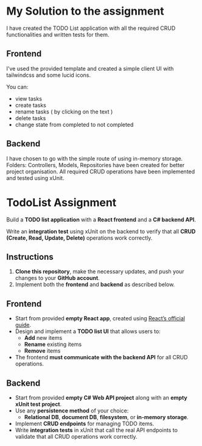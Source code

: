 # My Solution to the assignment
I have created the TODO List application with all the required CRUD functionalities and written tests for them.

## Frontend
I've used the provided template and created a simple client UI with tailwindcss and some lucid icons. 

You can:
- view tasks
- create tasks
- rename tasks ( by clicking on the text )
- delete tasks
- change state from completed to not completed

## Backend
I have chosen to go with the simple route of using in-memory storage.
Folders: Controllers, Models, Repositories have been created for better project organisation.
All required CRUD operations have been implemented and tested using xUnit.

# TodoList Assignment  

Build a **TODO list application** with a **React frontend** and a **C# backend API**.  

Write an **integration test** using xUnit on the backend to verify that all **CRUD (Create, Read, Update, Delete)** operations work correctly.  

## Instructions  

1. **Clone this repository**, make the necessary updates, and push your changes to your **GitHub account**.  
2. Implement both the **frontend** and **backend** as described below.  

## Frontend  

- Start from provided **empty React app**, created using [React’s official guide](https://react.dev/learn/creating-a-react-app).  
- Design and implement a **TODO list UI** that allows users to:  
  - **Add** new items  
  - **Rename** existing items  
  - **Remove** items  
- The frontend **must communicate with the backend API** for all CRUD operations.  

## Backend  

- Start from provided **empty C# Web API project** along with an **empty xUnit test project**.  
- Use any **persistence method** of your choice:  
  - **Relational DB**, **document DB**, **filesystem**, or **in-memory storage**.  
- Implement **CRUD endpoints** for managing TODO items.  
- Write **integration tests** in xUnit that call the real API endpoints to validate that all CRUD operations work correctly.  

